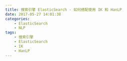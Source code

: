 ```yaml
---
title: 搜索引擎 ElasticSearch - 如何搭配使用 IK 和 HanLP
date: 2017-05-27 14:01:38
categories: 
    - ElasticSearch
    - NLP
tags:
    - 搜索引擎
    - ElasticSearch
    - IK
    - HanLP
---
```


